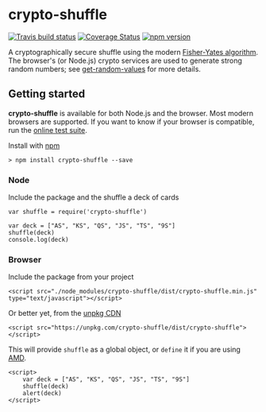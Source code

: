 # crypto-shuffle
[![Travis build status](https://travis-ci.org/richardschneider/crypto-shuffle.svg)](https://travis-ci.org/richardschneider/crypto-shuffle)
[![Coverage Status](https://coveralls.io/repos/github/richardschneider/crypto-shuffle/badge.svg?branch=master)](https://coveralls.io/github/richardschneider/crypto-shuffle?branch=master)
[![npm version](https://badge.fury.io/js/crypto-shuffle.svg)](https://www.npmjs.com/package/crypto-shuffle) 


A cryptographically secure shuffle using the modern [Fisher-Yates algorithm](https://en.wikipedia.org/wiki/Fisher%E2%80%93Yates_shuffle).  The browser's (or Node.js) crypto services are used to generate strong random numbers;  see [get-random-values](https://github.com/KenanY/get-random-values) for more details. 

## Getting started

**crypto-shuffle** is available for both Node.js and the browser.  Most modern browsers are supported.  If you want to know if your browser is compatible, run the [online test suite](https://unpkg.com/crypto-shuffle/test/index.html).

Install with [npm](http://blog.npmjs.org/post/85484771375/how-to-install-npm)

    > npm install crypto-shuffle --save

### Node

Include the package and the shuffle a deck of cards

    var shuffle = require('crypto-shuffle')
    
    var deck = ["AS", "KS", "QS", "JS", "TS", "9S"]
    shuffle(deck)
    console.log(deck)

### Browser

Include the package from your project

    <script src="./node_modules/crypto-shuffle/dist/crypto-shuffle.min.js" type="text/javascript"></script>

Or better yet, from the [unpkg CDN](https://unpkg.com)

    <script src="https://unpkg.com/crypto-shuffle/dist/crypto-shuffle"></script>

This will provide `shuffle` as a global object, or `define` it if you are using [AMD](https://en.wikipedia.org/wiki/Asynchronous_module_definition).

    <script>
        var deck = ["AS", "KS", "QS", "JS", "TS", "9S"]
        shuffle(deck)
        alert(deck)
    </script>
